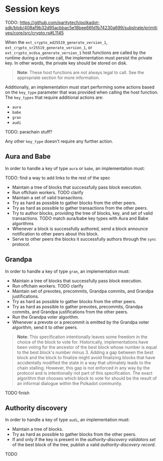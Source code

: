 # Session keys

TODO: https://github.com/paritytech/polkadot-sdk/blob/408af9b32d95acbbac5e18bee66fd1b74230a699/substrate/primitives/core/src/crypto.rs#L1145

When the `ext_crypto_ed25519_generate_version_1`, `ext_crypto_sr25519_generate_version_1`, or `ext_crypto_ecdsa_generate_version_1` host functions are called by the runtime during a runtime call, the implementation must persist the private key. In other words, the private key should be stored on disk.

> **Note**: These host functions are not always legal to call. See the appropriate section for more information.

Additionally, an implementation must start performing some actions based on the `key_type` parameter that was provided when calling the host function. The `key_types` that require additional actions are:

- `aura`
- `babe`
- `gran`
- `audi`

TODO: parachain stuff?

Any other `key_type` doesn't require any further action.

## Aura and Babe

In order to handle a key of type `aura` or `babe`, an implementation must:

TODO: find a way to add links to the rest of the spec

- Maintain a tree of blocks that successfully pass block execution.
- Run offchain workers. TODO clarify
- Maintain a set of valid transactions.
- Try as hard as possible to gather blocks from the other peers.
- Try as hard as possible to gather transactions from the other peers.
- Try to author blocks, providing the tree of blocks, key, and set of valid transactions. TODO match aura/babe key types with Aura and Babe algorithms
- Whenever a block is successfully authored, send a block announce notification to other peers about this block.
- Serve to other peers the blocks it successfully authors through the `sync` protocol.

## Grandpa

In order to handle a key of type `gran`, an implementation must:

- Maintain a tree of blocks that successfully pass block execution.
- Run offchain workers. TODO clarify
- Maintain set of prevotes, precommits, Grandpa commits, and Grandpa justifications.
- Try as hard as possible to gather blocks from the other peers.
- Try as hard as possible to gather prevotes, precommits, Grandpa commits, and Grandpa justifications from the other peers.
- Run the Grandpa voter algorithm.
- Whenever a prevote or a precommit is emitted by the Grandpa voter algorithm, send it to other peers.

> **Note**: This specification intentionally leaves some freedom in the choice of the block to vote for. Historically, implementations have been voting for the ancestor of the best block whose number is equal to the best block's number minus 3. Adding a gap between the best block and the block to finalize might avoid finalizing blocks that have accidentally modified the state in a way that ultimately leads to the chain stalling. However, this gap is not enforced in any way by the protocol and is intentionally not part of this specification. The exact algorithm that chooses which block to vote for should be the result of an informal dialogue within the Polkadot community.

TODO finish

## Authority discovery

In order to handle a key of type `audi`, an implementation must:

- Maintain a tree of blocks.
- Try as hard as possible to gather blocks from the other peers.
- If and only if the key is present in the *authority-discovery validators set* of the best block of the tree, publish a valid *authority-discovery record*.

TODO
